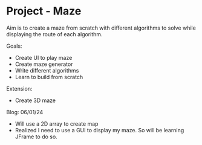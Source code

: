 # Project - Maze
Aim is to create a maze from scratch with different algorithms to solve while displaying the route of each algorithm.

Goals:
- Create UI to play maze
- Create maze generator
- Write different algorithms
- Learn to build from scratch

Extension:
- Create 3D maze

Blog:
06/01/24
- Will use a 2D array to create map
- Realized I need to use a GUI to display my maze. So will be learning JFrame to do so.
